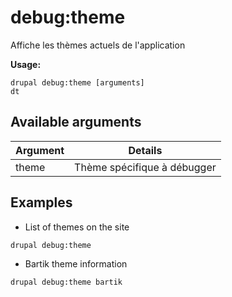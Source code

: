 # debug:theme
Affiche les thèmes actuels de l'application

**Usage:**
```
drupal debug:theme [arguments]
dt
```

## Available arguments
Argument | Details
---------|-------------
theme | Thème spécifique à débugger

## Examples
* List of themes on the site
```
drupal debug:theme
```
* Bartik theme information
```
drupal debug:theme bartik
```
